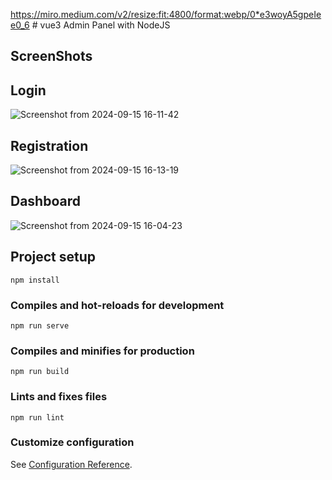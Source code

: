 https://miro.medium.com/v2/resize:fit:4800/format:webp/0*e3woyA5gpeIee0_6 # vue3 Admin Panel with NodeJS

## ScreenShots

## Login 
![Screenshot from 2024-09-15 16-11-42](https://github.com/user-attachments/assets/aac2c6f3-fe55-4ec0-adea-0f8be299ef6f)

## Registration
![Screenshot from 2024-09-15 16-13-19](https://github.com/user-attachments/assets/fb2330fa-e668-4876-93c3-f4d1d1b0334e)


## Dashboard
![Screenshot from 2024-09-15 16-04-23](https://github.com/user-attachments/assets/db0cadc3-620b-4e51-90db-353904e66b07)


## Project setup
```
npm install
```

### Compiles and hot-reloads for development
```
npm run serve
```

### Compiles and minifies for production
```
npm run build
```

### Lints and fixes files
```
npm run lint
```

### Customize configuration
See [Configuration Reference](https://cli.vuejs.org/config/).


